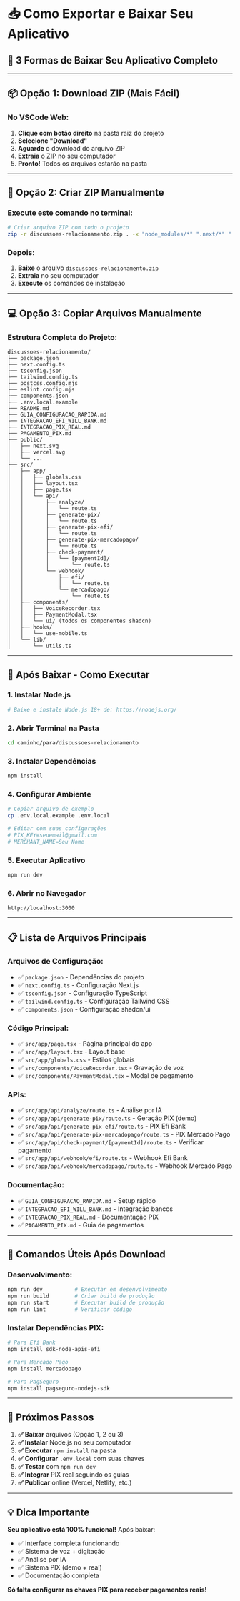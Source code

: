 # 📥 Como Exportar e Baixar Seu Aplicativo

## 🎯 **3 Formas de Baixar Seu Aplicativo Completo**

---

## 📦 **Opção 1: Download ZIP (Mais Fácil)**

### **No VSCode Web:**
1. **Clique com botão direito** na pasta raiz do projeto
2. **Selecione "Download"** 
3. **Aguarde** o download do arquivo ZIP
4. **Extraia** o ZIP no seu computador
5. **Pronto!** Todos os arquivos estarão na pasta

---

## 🔄 **Opção 2: Criar ZIP Manualmente**

### **Execute este comando no terminal:**
```bash
# Criar arquivo ZIP com todo o projeto
zip -r discussoes-relacionamento.zip . -x "node_modules/*" ".next/*" ".git/*"
```

### **Depois:**
1. **Baixe** o arquivo `discussoes-relacionamento.zip`
2. **Extraia** no seu computador
3. **Execute** os comandos de instalação

---

## 💻 **Opção 3: Copiar Arquivos Manualmente**

### **Estrutura Completa do Projeto:**

```
discussoes-relacionamento/
├── package.json
├── next.config.ts
├── tsconfig.json
├── tailwind.config.ts
├── postcss.config.mjs
├── eslint.config.mjs
├── components.json
├── .env.local.example
├── README.md
├── GUIA_CONFIGURACAO_RAPIDA.md
├── INTEGRACAO_EFI_WILL_BANK.md
├── INTEGRACAO_PIX_REAL.md
├── PAGAMENTO_PIX.md
├── public/
│   ├── next.svg
│   ├── vercel.svg
│   └── ...
├── src/
│   ├── app/
│   │   ├── globals.css
│   │   ├── layout.tsx
│   │   ├── page.tsx
│   │   └── api/
│   │       ├── analyze/
│   │       │   └── route.ts
│   │       ├── generate-pix/
│   │       │   └── route.ts
│   │       ├── generate-pix-efi/
│   │       │   └── route.ts
│   │       ├── generate-pix-mercadopago/
│   │       │   └── route.ts
│   │       ├── check-payment/
│   │       │   └── [paymentId]/
│   │       │       └── route.ts
│   │       └── webhook/
│   │           ├── efi/
│   │           │   └── route.ts
│   │           └── mercadopago/
│   │               └── route.ts
│   ├── components/
│   │   ├── VoiceRecorder.tsx
│   │   ├── PaymentModal.tsx
│   │   └── ui/ (todos os componentes shadcn)
│   ├── hooks/
│   │   └── use-mobile.ts
│   └── lib/
│       └── utils.ts
```

---

## 🚀 **Após Baixar - Como Executar**

### **1. Instalar Node.js**
```bash
# Baixe e instale Node.js 18+ de: https://nodejs.org/
```

### **2. Abrir Terminal na Pasta**
```bash
cd caminho/para/discussoes-relacionamento
```

### **3. Instalar Dependências**
```bash
npm install
```

### **4. Configurar Ambiente**
```bash
# Copiar arquivo de exemplo
cp .env.local.example .env.local

# Editar com suas configurações
# PIX_KEY=seuemail@gmail.com
# MERCHANT_NAME=Seu Nome
```

### **5. Executar Aplicativo**
```bash
npm run dev
```

### **6. Abrir no Navegador**
```
http://localhost:3000
```

---

## 📋 **Lista de Arquivos Principais**

### **Arquivos de Configuração:**
- ✅ `package.json` - Dependências do projeto
- ✅ `next.config.ts` - Configuração Next.js
- ✅ `tsconfig.json` - Configuração TypeScript
- ✅ `tailwind.config.ts` - Configuração Tailwind CSS
- ✅ `components.json` - Configuração shadcn/ui

### **Código Principal:**
- ✅ `src/app/page.tsx` - Página principal do app
- ✅ `src/app/layout.tsx` - Layout base
- ✅ `src/app/globals.css` - Estilos globais
- ✅ `src/components/VoiceRecorder.tsx` - Gravação de voz
- ✅ `src/components/PaymentModal.tsx` - Modal de pagamento

### **APIs:**
- ✅ `src/app/api/analyze/route.ts` - Análise por IA
- ✅ `src/app/api/generate-pix/route.ts` - Geração PIX (demo)
- ✅ `src/app/api/generate-pix-efi/route.ts` - PIX Efí Bank
- ✅ `src/app/api/generate-pix-mercadopago/route.ts` - PIX Mercado Pago
- ✅ `src/app/api/check-payment/[paymentId]/route.ts` - Verificar pagamento
- ✅ `src/app/api/webhook/efi/route.ts` - Webhook Efí Bank
- ✅ `src/app/api/webhook/mercadopago/route.ts` - Webhook Mercado Pago

### **Documentação:**
- ✅ `GUIA_CONFIGURACAO_RAPIDA.md` - Setup rápido
- ✅ `INTEGRACAO_EFI_WILL_BANK.md` - Integração bancos
- ✅ `INTEGRACAO_PIX_REAL.md` - Documentação PIX
- ✅ `PAGAMENTO_PIX.md` - Guia de pagamentos

---

## 🔧 **Comandos Úteis Após Download**

### **Desenvolvimento:**
```bash
npm run dev          # Executar em desenvolvimento
npm run build        # Criar build de produção
npm run start        # Executar build de produção
npm run lint         # Verificar código
```

### **Instalar Dependências PIX:**
```bash
# Para Efí Bank
npm install sdk-node-apis-efi

# Para Mercado Pago
npm install mercadopago

# Para PagSeguro
npm install pagseguro-nodejs-sdk
```

---

## 🎯 **Próximos Passos**

1. **✅ Baixar** arquivos (Opção 1, 2 ou 3)
2. **✅ Instalar** Node.js no seu computador
3. **✅ Executar** `npm install` na pasta
4. **✅ Configurar** `.env.local` com suas chaves
5. **✅ Testar** com `npm run dev`
6. **✅ Integrar** PIX real seguindo os guias
7. **✅ Publicar** online (Vercel, Netlify, etc.)

---

## 💡 **Dica Importante**

**Seu aplicativo está 100% funcional!** Após baixar:
- ✅ Interface completa funcionando
- ✅ Sistema de voz + digitação
- ✅ Análise por IA
- ✅ Sistema PIX (demo + real)
- ✅ Documentação completa

**Só falta configurar as chaves PIX para receber pagamentos reais!**

